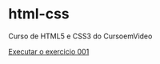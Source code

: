 # html-css
 Curso de HTML5 e CSS3 do CursoemVideo


<a href="https://luccasfj.github.io/html-css/exercicios/ex001/index.html"> Executar o exercicio 001 </a>